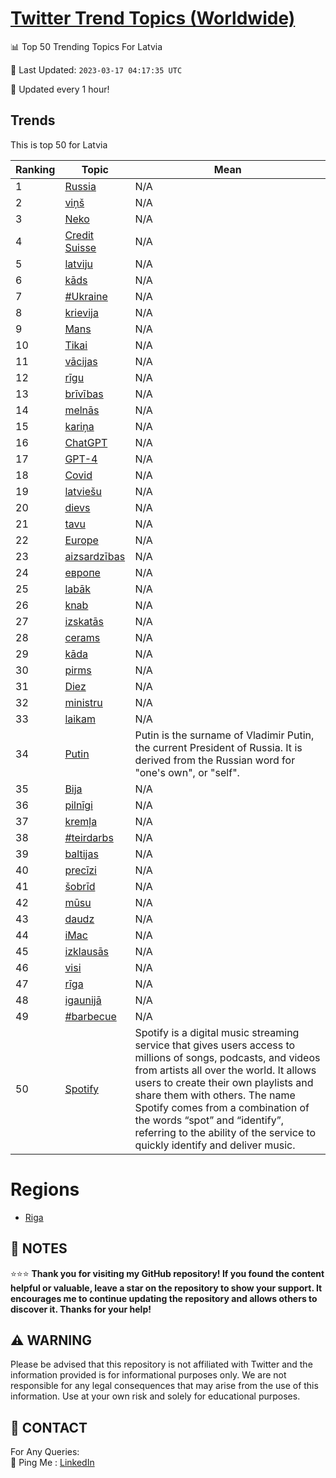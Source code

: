 [Twitter Trend Topics (Worldwide)](https://github.com/ErcinDedeoglu/Twitter-Trend-Topics)
==========


📊 Top 50 Trending Topics For Latvia

📆 Last Updated: `2023-03-17 04:17:35 UTC`

🔧 Updated every 1 hour!


## Trends

This is top 50 for Latvia

| Ranking | Topic | Mean |
| ------- | ------------ | ------------ |
| 1 | [Russia](http://twitter.com/search?q=Russia) | N/A |
| 2 | [viņš](http://twitter.com/search?q=vi%c5%86%c5%a1) | N/A |
| 3 | [Neko](http://twitter.com/search?q=Neko) | N/A |
| 4 | [Credit Suisse](http://twitter.com/search?q=Credit+Suisse) | N/A |
| 5 | [latviju](http://twitter.com/search?q=latviju) | N/A |
| 6 | [kāds](http://twitter.com/search?q=k%c4%81ds) | N/A |
| 7 | [#Ukraine](http://twitter.com/search?q=%23Ukraine) | N/A |
| 8 | [krievija](http://twitter.com/search?q=krievija) | N/A |
| 9 | [Mans](http://twitter.com/search?q=Mans) | N/A |
| 10 | [Tikai](http://twitter.com/search?q=Tikai) | N/A |
| 11 | [vācijas](http://twitter.com/search?q=v%c4%81cijas) | N/A |
| 12 | [rīgu](http://twitter.com/search?q=r%c4%abgu) | N/A |
| 13 | [brīvības](http://twitter.com/search?q=br%c4%abv%c4%abbas) | N/A |
| 14 | [melnās](http://twitter.com/search?q=meln%c4%81s) | N/A |
| 15 | [kariņa](http://twitter.com/search?q=kari%c5%86a) | N/A |
| 16 | [ChatGPT](http://twitter.com/search?q=ChatGPT) | N/A |
| 17 | [GPT-4](http://twitter.com/search?q=GPT-4) | N/A |
| 18 | [Covid](http://twitter.com/search?q=Covid) | N/A |
| 19 | [latviešu](http://twitter.com/search?q=latvie%c5%a1u) | N/A |
| 20 | [dievs](http://twitter.com/search?q=dievs) | N/A |
| 21 | [tavu](http://twitter.com/search?q=tavu) | N/A |
| 22 | [Europe](http://twitter.com/search?q=Europe) | N/A |
| 23 | [aizsardzības](http://twitter.com/search?q=aizsardz%c4%abbas) | N/A |
| 24 | [европе](http://twitter.com/search?q=%d0%b5%d0%b2%d1%80%d0%be%d0%bf%d0%b5) | N/A |
| 25 | [labāk](http://twitter.com/search?q=lab%c4%81k) | N/A |
| 26 | [knab](http://twitter.com/search?q=knab) | N/A |
| 27 | [izskatās](http://twitter.com/search?q=izskat%c4%81s) | N/A |
| 28 | [cerams](http://twitter.com/search?q=cerams) | N/A |
| 29 | [kāda](http://twitter.com/search?q=k%c4%81da) | N/A |
| 30 | [pirms](http://twitter.com/search?q=pirms) | N/A |
| 31 | [Diez](http://twitter.com/search?q=Diez) | N/A |
| 32 | [ministru](http://twitter.com/search?q=ministru) | N/A |
| 33 | [laikam](http://twitter.com/search?q=laikam) | N/A |
| 34 | [Putin](http://twitter.com/search?q=Putin) | Putin is the surname of Vladimir Putin, the current President of Russia. It is derived from the Russian word for "one's own", or "self". |
| 35 | [Bija](http://twitter.com/search?q=Bija) | N/A |
| 36 | [pilnīgi](http://twitter.com/search?q=piln%c4%abgi) | N/A |
| 37 | [kremļa](http://twitter.com/search?q=krem%c4%bca) | N/A |
| 38 | [#teirdarbs](http://twitter.com/search?q=%23teirdarbs) | N/A |
| 39 | [baltijas](http://twitter.com/search?q=baltijas) | N/A |
| 40 | [precīzi](http://twitter.com/search?q=prec%c4%abzi) | N/A |
| 41 | [šobrīd](http://twitter.com/search?q=%c5%a1obr%c4%abd) | N/A |
| 42 | [mūsu](http://twitter.com/search?q=m%c5%absu) | N/A |
| 43 | [daudz](http://twitter.com/search?q=daudz) | N/A |
| 44 | [iMac](http://twitter.com/search?q=iMac) | N/A |
| 45 | [izklausās](http://twitter.com/search?q=izklaus%c4%81s) | N/A |
| 46 | [visi](http://twitter.com/search?q=visi) | N/A |
| 47 | [rīga](http://twitter.com/search?q=r%c4%abga) | N/A |
| 48 | [igaunijā](http://twitter.com/search?q=igaunij%c4%81) | N/A |
| 49 | [#barbecue](http://twitter.com/search?q=%23barbecue) | N/A |
| 50 | [Spotify](http://twitter.com/search?q=Spotify) | Spotify is a digital music streaming service that gives users access to millions of songs, podcasts, and videos from artists all over the world. It allows users to create their own playlists and share them with others. The name Spotify comes from a combination of the words “spot” and “identify”, referring to the ability of the service to quickly identify and deliver music. |



# Regions

* [Riga](</Latvia/Riga.md>)



## 📝 NOTES

⭐⭐⭐ **Thank you for visiting my GitHub repository! If you found the content helpful or valuable, leave a star on the repository to show your support. It encourages me to continue updating the repository and allows others to discover it. Thanks for your help!**


## ⚠️ WARNING

Please be advised that this repository is not affiliated with Twitter and the information provided is for informational purposes only. We are not responsible for any legal consequences that may arise from the use of this information. Use at your own risk and solely for educational purposes.


## 📨 CONTACT

 For Any Queries:  
            🏓 Ping Me : [LinkedIn](https://www.linkedin.com/in/ercindedeoglu/)
